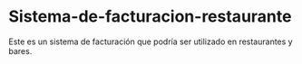 # Sistema-de-facturacion-restaurante
Este es un sistema de facturación que podría ser utilizado en restaurantes y bares. 
